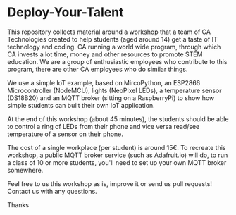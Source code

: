 # Deploy-Your-Talent

This repository collects material around a workshop that a team of CA Technologies created to help students (aged around 14) get a taste of IT technology and coding. CA running a world wide program, through which CA invests a lot time, money and other resources to promote STEM education. We are a group of enthusiastic employees who contribute to this program, there are other CA employees who do similar things.

We use a simple IoT example, based on MircoPython, an ESP2866 Microcontroller (NodeMCU), lights (NeoPixel LEDs), a temperature sensor (DS18B20) and an MQTT broker (sitting on a RaspberryPi) to show how simple students can built their own IoT application.

At the end of this workshop (about 45 minutes), the students should be able to control a ring of LEDs from their phone and vice versa read/see temperature of a sensor on their phone.

The cost of a single workplace (per student) is around 15€. To recreate this workshop, a public MQTT broker service (such as Adafruit.io) will do, to run a class of 10 or more students, you'll need to set up your own MQTT broker somewhere.

Feel free to us this workshop as is, improve it or send us pull requests! Contact us with any questions.

Thanks
